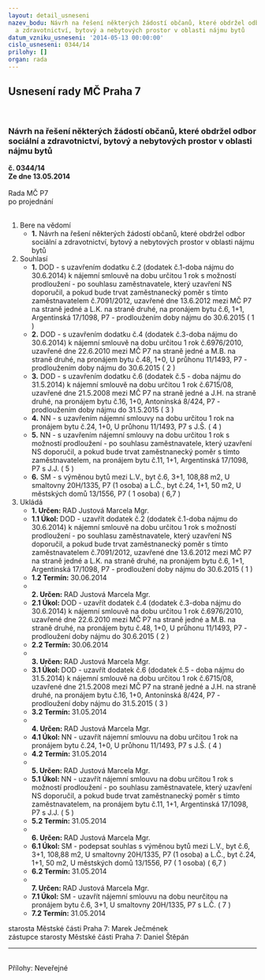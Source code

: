 ```yaml
---
layout: detail_usneseni
nazev_bodu: Návrh na řešení některých žádostí občanů, které obdržel odbor sociální
  a zdravotnictví, bytový a nebytových prostor v oblasti nájmu bytů
datum_vzniku_usneseni: '2014-05-13 00:00:00'
cislo_usneseni: 0344/14
prilohy: []
organ: rada
---
```

<div id="ucUsn_pList" class="usn">
	<span><h2>Usnesení rady MČ Praha 7 </h2>
<br></span><div class="standBody">
<span><h3>Návrh na řešení některých žádostí občanů, které obdržel odbor sociální a zdravotnictví, bytový a nebytových prostor v oblasti nájmu bytů</h3></span><div class="center">
		<strong>č. 0344/14</strong><br>
	</div>
<div class="center">
		<strong>Ze dne 13.05.2014</strong><br><br>
	</div>Rada MČ P7<br> po projednání<br><br><ol>
<li>Bere na vědomí<ul><li>
<strong>1.</strong> Návrh na řešení některých žádostí občanů, které obdržel odbor sociální a zdravotnictví, bytový a nebytových prostor v oblasti nájmu bytů</li></ul>
</li>
<li>Souhlasí<ul>
<li>
<strong>1.</strong> DOD - s uzavřením dodatku č.2 (dodatek č.1-doba nájmu do 30.6.2014) k nájemní smlouvě na dobu určitou 1 rok s možností prodloužení - po souhlasu zaměstnavatele, který uzavření NS doporučil, a pokud bude trvat zaměstnanecký poměr s tímto zaměstnavatelem č.7091/2012, uzavřené dne 13.6.2012 mezi MČ P7 na straně jedné a L.K. na straně druhé, na pronájem bytu č.6, 1+1, Argentinská 17/1098, P7 - prodloužením doby nájmu do 30.6.2015  ( 1 )</li>
<li>
<strong>2.</strong> DOD - s uzavřením dodatku č.4 (dodatek č.3-doba nájmu do 30.6.2014) k nájemní smlouvě na dobu určitou 1 rok  č.6976/2010, uzavřené dne 22.6.2010 mezi MČ P7 na straně jedné a M.B. na straně druhé, na pronájem bytu č.48, 1+0, U průhonu 11/1493, P7 - prodloužením doby nájmu do 30.6.2015  ( 2 )</li>
<li>
<strong>3.</strong> DOD - s uzavřením dodatku č.6 (dodatek č.5 - doba nájmu do 31.5.2014) k nájemní smlouvě na dobu určitou 1 rok č.6715/08, uzavřené dne 21.5.2008 mezi MČ P7 na straně jedné a J.H. na straně druhé, na pronájem bytu č.16, 1+0, Antonínská 8/424, P7 - prodloužením doby nájmu do 31.5.2015  ( 3 )</li>
<li>
<strong>4.</strong> NN - s uzavřením nájemní smlouvy na dobu určitou 1 rok na pronájem bytu č.24, 1+0, U průhonu 11/1493, P7 s J.Š.  ( 4 )</li>
<li>
<strong>5.</strong> NN - s uzavřením nájemní smlouvy na dobu určitou 1 rok s možností prodloužení - po souhlasu zaměstnavatele, který uzavření NS doporučil, a pokud bude trvat zaměstnanecký poměr s tímto zaměstnavatelem, na pronájem bytu č.11, 1+1, Argentinská 17/1098, P7 s J.J.  ( 5 )</li>
<li>
<strong>6.</strong> SM - s výměnou bytů mezi L.V., byt č.6, 3+1, 108,88 m2, U smaltovny 20H/1335, P7 (1 osoba)  a L.Č., byt č.24, 1+1, 50 m2, U městských domů 13/1556, P7 ( 1 osoba)  ( 6,7 )</li>
</ul>
</li>
<li>Ukládá<ul>
<li>
<strong>1. Určen: </strong>RAD Justová Marcela Mgr.</li>
<li>
<strong>1.1 Úkol: </strong>DOD - uzavřít dodatek č.2 (dodatek č.1-doba nájmu do 30.6.2014) k nájemní smlouvě na dobu určitou 1 rok s možností prodloužení - po souhlasu zaměstnavatele, který uzavření NS doporučil, a pokud bude trvat zaměstnanecký poměr s tímto zaměstnavatelem č.7091/2012, uzavřené dne 13.6.2012 mezi MČ P7 na straně jedné a L.K. na straně druhé, na pronájem bytu č.6, 1+1, Argentinská 17/1098, P7 - prodloužení doby nájmu do 30.6.2015  ( 1 )</li>
<li>
<strong>1.2 Termín: </strong>30.06.2014</li>
<li>
<strong><br>2. Určen: </strong>RAD Justová Marcela Mgr.</li>
<li>
<strong>2.1 Úkol: </strong>DOD - uzavřít dodatek č.4 (dodatek č.3-doba nájmu do 30.6.2014) k nájemní smlouvě na dobu určitou 1 rok  č.6976/2010, uzavřené dne 22.6.2010 mezi MČ P7 na straně jedné a M.B. na straně druhé, na pronájem bytu č.48, 1+0, U průhonu 11/1493, P7 - prodloužení doby nájmu do 30.6.2015  ( 2 )</li>
<li>
<strong>2.2 Termín: </strong>30.06.2014</li>
<li>
<strong><br>3. Určen: </strong>RAD Justová Marcela Mgr.</li>
<li>
<strong>3.1 Úkol: </strong>DOD - uzavřít dodatek č.6 (dodatek č.5 - doba nájmu do 31.5.2014) k nájemní smlouvě na dobu určitou 1 rok č.6715/08, uzavřené dne 21.5.2008 mezi MČ P7 na straně jedné a J.H. na straně druhé, na pronájem bytu č.16, 1+0, Antonínská 8/424, P7 - prodloužení doby nájmu do 31.5.2015  ( 3 )</li>
<li>
<strong>3.2 Termín: </strong>31.05.2014</li>
<li>
<strong><br>4. Určen: </strong>RAD Justová Marcela Mgr.</li>
<li>
<strong>4.1 Úkol: </strong>NN - uzavřít nájemní smlouvu na dobu určitou 1 rok na pronájem bytu č.24, 1+0, U průhonu 11/1493, P7 s J.Š.  ( 4 )</li>
<li>
<strong>4.2 Termín: </strong>31.05.2014</li>
<li>
<strong><br>5. Určen: </strong>RAD Justová Marcela Mgr.</li>
<li>
<strong>5.1 Úkol: </strong>NN - uzavřít nájemní smlouvu na dobu určitou 1 rok s možností prodloužení - po souhlasu zaměstnavatele, který uzavření NS doporučil, a pokud bude trvat zaměstnanecký poměr s tímto zaměstnavatelem, na pronájem bytu č.11, 1+1, Argentinská 17/1098, P7 s J.J. ( 5 )</li>
<li>
<strong>5.2 Termín: </strong>31.05.2014</li>
<li>
<strong><br>6. Určen: </strong>RAD Justová Marcela Mgr.</li>
<li>
<strong>6.1 Úkol: </strong>SM - podepsat souhlas s výměnou bytů mezi L.V., byt č.6, 3+1, 108,88 m2, U smaltovny 20H/1335, P7 (1 osoba)  a L.Č., byt č.24, 1+1, 50 m2,  U městských domů 13/1556, P7 ( 1 osoba)  ( 6,7 )</li>
<li>
<strong>6.2 Termín: </strong>31.05.2014</li>
<li>
<strong><br>7. Určen: </strong>RAD Justová Marcela Mgr.</li>
<li>
<strong>7.1 Úkol: </strong>SM - uzavřít nájemní smlouvu na dobu neurčitou na pronájem bytu č.6, 3+1, U smaltovny 20H/1335, P7 s L.Č.  ( 7 )</li>
<li>
<strong>7.2 Termín: </strong>31.05.2014</li>
</ul>
</li>
</ol>starosta Městské části Praha 7: Marek Ječmének<br>zástupce starosty Městské části Praha 7: Daniel Štěpán <hr>
<br>Přílohy: Neveřejné</div>
</div>